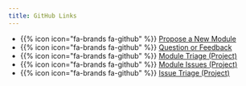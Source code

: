 ```yaml
---
title: GitHub Links
---
```


- {{% icon icon="fa-brands fa-github" %}} [Propose a New Module](https://aka.ms/AVM/ModuleProposal)
- {{% icon icon="fa-brands fa-github" %}} [Question or Feedback](https://aka.ms/AVM/QuestionFeedback)
- {{% icon icon="fa-brands fa-github" %}} [Module Triage (Project)](https://aka.ms/AVM/ModuleTriage)
- {{% icon icon="fa-brands fa-github" %}} [Module Issues (Project)](https://aka.ms/AVM/ModuleIssues)
- {{% icon icon="fa-brands fa-github" %}} [Issue Triage (Project)](https://aka.ms/AVM/IssueTriage)
